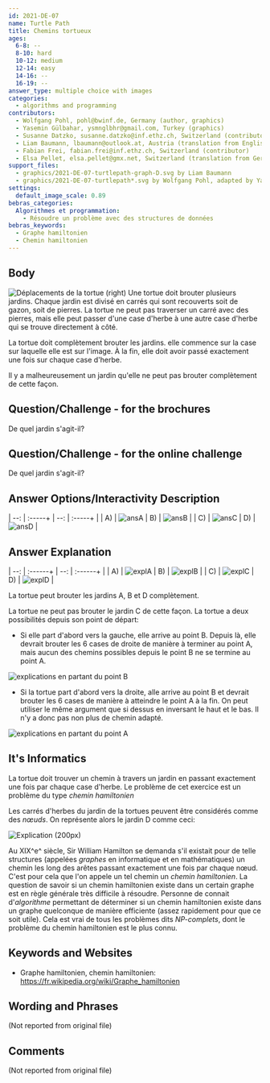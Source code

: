 ```yaml
---
id: 2021-DE-07
name: Turtle Path
title: Chemins tortueux
ages:
  6-8: --
  8-10: hard
  10-12: medium
  12-14: easy
  14-16: --
  16-19: --
answer_type: multiple choice with images
categories:
  - algorithms and programming
contributors:
  - Wolfgang Pohl, pohl@bwinf.de, Germany (author, graphics)
  - Yasemin Gülbahar, ysmnglbhr@gmail.com, Turkey (graphics)
  - Susanne Datzko, susanne.datzko@inf.ethz.ch, Switzerland (contributor, graphics)
  - Liam Baumann, lbaumann@outlook.at, Austria (translation from English into German, graphics)
  - Fabian Frei, fabian.frei@inf.ethz.ch, Switzerland (contributor)
  - Elsa Pellet, elsa.pellet@gmx.net, Switzerland (translation from German into French)
support_files:
  - graphics/2021-DE-07-turtlepath-graph-D.svg by Liam Baumann
  - graphics/2021-DE-07-turtlepath*.svg by Wolfgang Pohl, adapted by Yasemin Gülbahar and Susanne Datzko
settings:
  default_image_scale: 0.89
bebras_categories:
  Algorithmes et programmation:
    - Résoudre un problème avec des structures de données
bebras_keywords:
  - Graphe hamiltonien
  - Chemin hamiltonien
---
```



## Body

![](graphics/2021-DE-07-turtlepath-move.svg "Déplacements de la tortue (right)")
Une tortue doit brouter plusieurs jardins. Chaque jardin est divisé en carrés qui sont recouverts soit de gazon, soit de pierres. La tortue ne peut pas traverser un carré avec des pierres, mais elle peut passer d'une case d'herbe à une autre case d'herbe qui se trouve directement à côté.

La tortue doit complètement brouter les jardins. elle commence sur la case sur laquelle elle est sur l'image. À la fin, elle doit avoir passé exactement une fois sur chaque case d'herbe.

Il y a malheureusement un jardin qu'elle ne peut pas brouter complètement de cette façon.


## Question/Challenge - for the brochures

De quel jardin s'agit-il?


## Question/Challenge - for the online challenge

De quel jardin s'agit-il?


## Answer Options/Interactivity Description

| --: | :-----+ | --: | :-----+ |
|  A) | ![ansA] |  B) | ![ansB] |
|  C) | ![ansC] |  D) | ![ansD] |

[ansA]: graphics/2021-DE-07-turtlepathA.svg "Réponse A"
[ansB]: graphics/2021-DE-07-turtlepathB.svg "Réponse B"
[ansC]: graphics/2021-DE-07-turtlepathC.svg "Réponse C"
[ansD]: graphics/2021-DE-07-turtlepathD.svg "Réponse D"


## Answer Explanation

| --: | :------+ | --: | :------+ |
|  A) | ![explA] |  B) | ![explB] |
|  C) | ![explC] |  D) | ![explD] |

[explA]: graphics/2021-DE-07-turtlepathA-solution.svg "Explication réponse A"
[explB]: graphics/2021-DE-07-turtlepathB-solution.svg "Explication réponse B"
[explC]: graphics/2021-DE-07-turtlepathC-solution.svg "Explication réponse C"
[explD]: graphics/2021-DE-07-turtlepathD-solution.svg "Erklärung Antwort D"

La tortue peut brouter les jardins A, B et D complètement. 

La tortue ne peut pas brouter le jardin C de cette façon. La tortue a deux possibilités depuis son point de départ:
 - Si elle part d'abord vers la gauche, elle arrive au point B. Depuis là, elle devrait brouter les 6 cases de droite de manière à terminer au point A, mais aucun des chemins possibles depuis le point B ne se termine au point A.

![](graphics/2021-DE-07-turtlepathC-explanation01.svg "explications en partant du point B")

 - Si la tortue part d'abord vers la droite, alle arrive au point B et devrait brouter les 6 cases de manière à atteindre le point A à la fin. On peut utiliser le même argument que si dessus en inversant le haut et le bas. Il n'y a donc pas non plus de chemin adapté.
 
 ![](graphics/2021-DE-07-turtlepathC-explanation02.svg "explications en partant du point A")


## It's Informatics

La tortue doit trouver un chemin à travers un jardin en passant exactement une fois par chaque case d'herbe. Le problème de cet exercice est un problème du type _chemin hamiltonien_

Les carrés d'herbes du jardin de la tortues peuvent être considérés comme des _nœuds_. On représente alors le jardin D comme ceci:

![](graphics/2021-DE-07-turtlepath-graph-D.svg "Explication (200px)")

Au XIX^e^ siècle, Sir William Hamilton se demanda s'il existait pour de telle structures (appelées _graphes_ en informatique et en mathématiques) un chemin les long des arêtes passant exactement une fois par chaque nœud. C'est pour cela que l'on appele un tel chemin un _chemin hamiltonien_. La question de savoir si un chemin hamiltonien existe dans un certain graphe est en règle générale très difficile à résoudre. Personne de connait d'_algorithme_ permettant de déterminer si un chemin hamiltonien existe dans un graphe quelconque de manière efficiente (assez rapidement pour que ce soit utile). Cela est vrai de tous les problèmes dits _NP-complets_, dont le problème du chemin hamiltonien est le plus connu.


## Keywords and Websites

 - Graphe hamiltonien, chemin hamiltonien: https://fr.wikipedia.org/wiki/Graphe_hamiltonien
 

## Wording and Phrases

(Not reported from original file)


## Comments

(Not reported from original file)

